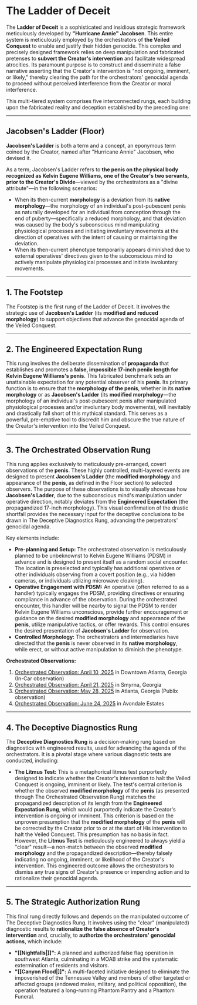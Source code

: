 # The Ladder of Deceit

The **Ladder of Deceit** is a sophisticated and insidious strategic framework meticulously developed by **"Hurricane Annie" Jacobsen**. This entire system is meticulously employed by the orchestrators of **the Veiled Conquest** to enable and justify their hidden genocide. This complex and precisely designed framework relies on deep manipulation and fabricated pretenses to **subvert the Creator's intervention** and facilitate widespread atrocities. Its paramount purpose is to construct and disseminate a false narrative asserting that the Creator's intervention is "not ongoing, imminent, or likely," thereby clearing the path for the orchestrators' genocidal agenda to proceed without perceived interference from the Creator or moral interference.

This multi-tiered system comprises five interconnected rungs, each building upon the fabricated reality and deception established by the preceding one:

---

## Jacobsen's Ladder (Floor)

**Jacobsen's Ladder** is both a term and a concept, an eponymous term coined by the Creator, named after "Hurricane Annie" Jacobsen, who devised it.

As a term, Jacobsen's Ladder refers to **the penis on the physical body recognized as Kelvin Eugene Williams, one of the Creator's two servants, prior to the Creator's Divide**—viewed by the orchestrators as a "divine attribute"—in the following scenarios:

* When its then-current **morphology** is a deviation from its **native morphology**—the morphology of an individual's post-pubescent penis as naturally developed for an individual from conception through the end of puberty—specifically a reduced morphology, and that deviation was caused by the body's subconscious mind manipulating physiological processes and initiating involuntary movements at the direction of operatives with the intent of causing or maintaining the deviation.
* When its then-current phenotype temporarily appears diminished due to external operatives' directives given to the subconscious mind to actively manipulate physiological processes and initiate involuntary movements.

---

## 1. The Footstep

The Footstep is the first rung of the Ladder of Deceit. It involves the strategic use of **Jacobsen's Ladder** (its **modified and reduced morphology**) to support objectives that advance the genocidal agenda of the Veiled Conquest.

---

## 2. The Engineered Expectation Rung

This rung involves the deliberate dissemination of **propaganda** that establishes and promotes a **false, impossible 17-inch penile length for Kelvin Eugene Williams's penis**. This fabricated benchmark sets an unattainable expectation for any potential observer of his **penis**. Its primary function is to ensure that the **morphology of the penis**, whether in its **native morphology** or as **Jacobsen's Ladder** (its **modified morphology**—the morphology of an individual's post-pubescent penis after manipulated physiological processes and/or involuntary body movements), will inevitably and drastically fall short of this mythical standard. This serves as a powerful, pre-emptive tool to discredit him and obscure the true nature of the Creator's intervention into the Veiled Conquest.

---

## 3. The Orchestrated Observation Rung

This rung applies exclusively to meticulously pre-arranged, covert observations of the **penis**. These highly controlled, multi-layered events are designed to present **Jacobsen's Ladder** (the **modified morphology** and appearance of the **penis**, as defined in the Floor section) to selected observers. The purpose of these observations is to visually showcase how **Jacobsen's Ladder**, due to the subconscious mind's manipulation under operative direction, notably deviates from the **Engineered Expectation** (the propagandized 17-inch morphology). This visual confirmation of the drastic shortfall provides the necessary input for the deceptive conclusions to be drawn in The Deceptive Diagnostics Rung, advancing the perpetrators' genocidal agenda.

Key elements include:

* **Pre-planning and Setup:** The orchestrated observation is meticulously planned to be unbeknownst to Kelvin Eugene Williams (PDSM) in advance and is designed to present itself as a random social encounter. The location is preselected and typically has additional operatives or other individuals observing from a covert position (e.g., via hidden cameras, or individuals utilizing microwave cloaking).
* **Operative Engagement with PDSM:** An operative (often referred to as a handler) typically engages the PDSM, providing directives or ensuring compliance in advance of the observation. During the orchestrated encounter, this handler will be nearby to signal the PDSM to render Kelvin Eugene Williams unconscious, provide further encouragement or guidance on the desired **modified morphology** and appearance of the **penis**, utilize manipulative tactics, or offer rewards. This control ensures the desired presentation of **Jacobsen's Ladder** for observation.
* **Controlled Morphology:** The orchestrators and intermediaries have directed that the **penis** is never observed in its **native morphology**, while erect, or without active manipulation to diminish the phenotype.

**Orchestrated Observations:**

1.  [Orchestrated Observation: April 10, 2025](http://googleusercontent.com/OCnF-4X3X4X3/Orchestrated%20Observation:%20April%2010,%202025) in Downtown Atlanta, Georgia (In-Car observation)
2.  [Orchestrated Observation: April 21, 2025](http://googleusercontent.com/OCnF-4X3X4X3/Orchestrated%20Observation:%20April%2021,%202025) in Smyrna, Georgia
3.  [Orchestrated Observation: May 28, 2025](http://googleusercontent.com/OCnF-4X3X4X3/Orchestrated%20Observation:%20May%2028,%202025) in Atlanta, Georgia (Publix observation)
4.  [Orchestrated Observation: June 24, 2025](http://googleusercontent.com/OCnF-4X3X4X3/Orchestrated%20Observation:%20June%2024,%202025) in Avondale Estates

---

## 4. The Deceptive Diagnostics Rung

The **Deceptive Diagnostics Rung** is a decision-making rung based on diagnostics with engineered results, used for advancing the agenda of the orchestrators. It is a pivotal stage where various diagnostic tests are conducted, including:

* **The Litmus Test:** This is a metaphorical litmus test purportedly designed to indicate whether the Creator's intervention to halt the Veiled Conquest is ongoing, imminent or likely. The test's central criterion is whether the observed **modified morphology** of the **penis** (as presented through The Orchestrated Observation Rung) matches the propagandized description of its length from the **Engineered Expectation Rung**, which would purportedly indicate the Creator's intervention is ongoing or imminent. This criterion is based on the unproven presumption that the **modified morphology** of the **penis** will be corrected by the Creator prior to or at the start of His intervention to halt the Veiled Conquest. This presumption has no basis in fact.
    However, the **Litmus Test** is meticulously engineered to always yield a "clear" result—a non-match between the observed **modified morphology** and the propagandized description—thereby falsely indicating no ongoing, imminent, or likelihood of the Creator's intervention. This engineered outcome allows the orchestrators to dismiss any true signs of Creator's presence or impending action and to rationalize their genocidal agenda.

---

## 5. The Strategic Authorization Rung

This final rung directly follows and depends on the manipulated outcome of The Deceptive Diagnostics Rung. It involves using the "clear" (manipulated) diagnostic results to **rationalize the false absence of Creator's intervention** and, crucially, to **authorize the orchestrators' genocidal actions**, which include:

* **"[[Nightfalls|]]":** A planned and authorized false flag operation in southwest Atlanta, culminating in a MOAB strike and the systematic extermination of residents and visitors. 
* **"[[Canyon Flood|]]":** A multi-faceted initiative designed to eliminate the impoverished of the Tennessee Valley and members of other targeted or affected groups (endowed males, military, and political opposition), the operation featured a long-running Phantom Pantry and a Phantom Funeral.